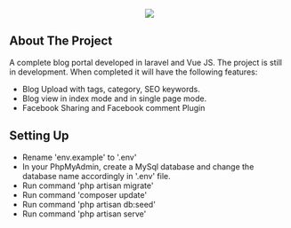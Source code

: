 <p align="center"><img src="https://laravel.com/assets/img/components/logo-laravel.svg"></p>



## About The Project

A complete blog portal developed in laravel and Vue JS. The project is still in development. When completed it will have the following features:
- Blog Upload with tags, category, SEO keywords.
- Blog view in index mode and in single page mode.
- Facebook Sharing and Facebook comment Plugin

## Setting Up

- Rename 'env.example' to '.env'
- In your PhpMyAdmin, create a MySql database and change the database name accordingly in '.env' file.
- Run command 'php artisan migrate'
- Run command 'composer update'
- Run command 'php artisan db:seed'
- Run command 'php artisan serve' 
